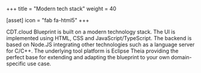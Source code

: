 +++
title = "Modern tech stack"
weight = 40

[asset]
  icon = "fab fa-html5"
+++

CDT.cloud Blueprint is built on a modern technology stack.
The UI is implemented using HTML, CSS and JavaScript/TypeScript.
The backend is based on Node.JS integrating other technologies such as a language server for C/C++.
The underlying tool platform is Eclipse Theia providing the perfect base for extending and adapting the blueprint to your own domain-specific use case.
